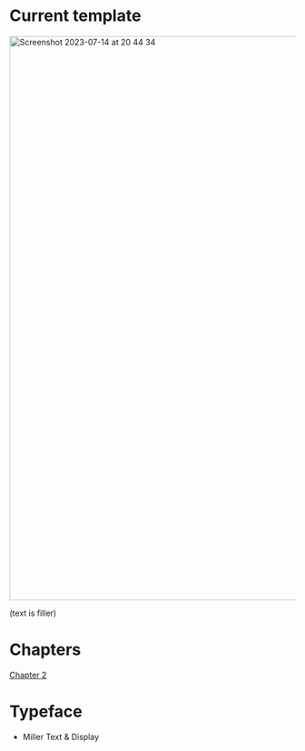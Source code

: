 # Current template

<img width="994" alt="Screenshot 2023-07-14 at 20 44 34" src="https://github.com/HansPinckaers/thesis/assets/70747/6fc803a1-0bc2-4df9-903b-7d4b6e54236d">

(text is filler)

# Chapters

[Chapter 2](https://hanspinckaers.github.io/thesis/html/chapter2.html)

# Typeface

*  Miller Text & Display
